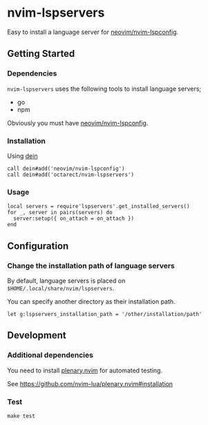 # nvim-lspservers

Easy to install a language server for [neovim/nvim-lspconfig](https://github.com/neovim/nvim-lspconfig).

## Getting Started

### Dependencies

`nvim-lspservers` uses the following tools to install language servers;

- go
- npm

Obviously you must have [neovim/nvim-lspconfig](https://github.com/neovim/nvim-lspconfig).

### Installation

Using [dein](https://github.com/Shougo/dein.vim)

```
call dein#add('neovim/nvim-lspconfig')
call dein#add('octarect/nvim-lspservers')
```

### Usage

```
local servers = require'lspservers'.get_installed_servers()
for _, server in pairs(servers) do
  server:setup({ on_attach = on_attach })
end
```

## Configuration

### Change the installation path of language servers

By default, language servers is placed on `$HOME/.local/share/nvim/lspservers`.

You can specify another directory as their installation path.

```
let g:lspservers_installation_path = '/other/installation/path'
```

## Development

### Additional dependencies

You need to install [plenary.nvim](https://github.com/nvim-lua/plenary.nvim) for automated testing.

See https://github.com/nvim-lua/plenary.nvim#installation

### Test

```
make test
```

